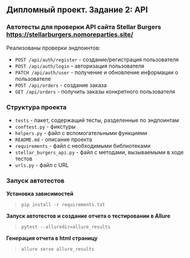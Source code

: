 ## Дипломный проект. Задание 2: API

### Автотесты для проверки API сайта Stellar Burgers https://stellarburgers.nomoreparties.site/

Реализованы проверки эндпоинтов:
* `POST /api/auth/register` - создание/регистрация пользователя
* `POST /api/auth/login` - авторизация пользователя
* `PATCH /api/auth/user` - получение и обновление информации о пользователе
* `POST /api/orders` - cоздание заказа
* `GET /api/orders` - получить заказы конкретного пользователя

### Структура проекта

- `tests` - пакет, содержащий тесты, разделенные по эндпоинтам
- `conftest.py` - фикстуры
- `helpers.py` - файл с вспомогательными функциями
- `README.md` - описание проекта
- `requirements` - файл с необходимыми библиотеками
- `stellar_burgers_api.py` - файл с методами, вызываемыми в ходе тестов 
- `urls.py` - файл c URL

### Запуск автотестов

**Установка зависимостей**

> `pip install -r requirements.txt`

**Запуск автотестов и создание отчета о тестировании в Allure**

> `pytest --alluredir=allure_results`

**Генерация отчета в html страницу**

>`allure serve allure_results`

